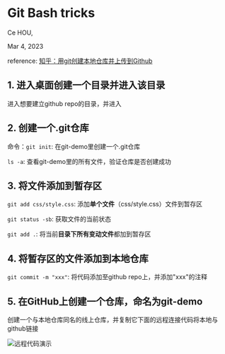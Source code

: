 # Git Bash tricks

Ce HOU,

Mar 4, 2023

reference: [知乎：用git创建本地仓库并上传到Github](https://zhuanlan.zhihu.com/p/43225311)

## 1. 进入桌面创建一个目录并进入该目录
进入想要建立github repo的目录，并进入



## 2. 创建一个.git仓库

命令：`git init`:  在git-demo里创建一个.git仓库

`ls -a`: 查看git-demo里的所有文件，验证仓库是否创建成功

## 3. 将文件添加到暂存区

`git add css/style.css`: 添加**单个文件**（css/style.css）文件到暂存区

`git status -sb`: 获取文件的当前状态

`git add .`: 将当前**目录下所有变动文件**都加到暂存区

## 4. 将暂存区的文件添加到本地仓库

`git commit -m "xxx"`: 将代码添加至github repo上，并添加"xxx"的注释

## 5. 在GitHub上创建一个仓库，命名为git-demo

创建一个与本地仓库同名的线上仓库，并复制它下面的远程连接代码将本地与github链接

![远程代码演示](https://pic4.zhimg.com/v2-4737360fa603c5709b3d3ab131012083_r.jpg)
